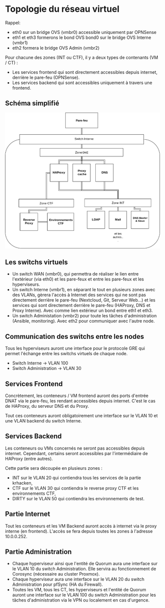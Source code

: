 # Topologie du réseau virtuel

Rappel:
- eth0 sur un bridge OVS (vmbr0) accessible uniquement par OPNSense
- eth1 et eth3 formerons le bond OVS bond0 sur le bridge OVS Interne (vmbr1)
- eth2 formera le bridge OVS Admin (vmbr2)

Pour chacune des zones (INT ou CTF), il y a deux types de contenants (VM / CT) :
- Les services frontend qui sont directement accessibles depuis internet, derrière le pare-feu (OPNSense).
- Les services backend qui sont accessibles uniquement à travers une frontend.

## Schéma simplifié

![Topologie du réseau](topologie_reseau.png)

## Les switchs virtuels

- Un switch WAN (vmbr0), qui permettra de réaliser le lien entre l'extérieur (via eth0) et les pare-feux et entre les pare-feux et les hyperviseurs.
- Un switch Interne (vmbr1), en séparant le tout en plusieurs zones avec des VLANs, gèrera l'accès à Internet des services qui ne sont pas directement derrière le pare-feu (Nextcloud, Git, Serveur Web...) et les services qui sont directement derrière le pare-feu (HAProxy, DNS et Proxy Interne). Avec comme lien extérieur un bond entre eth1 et eth3.
- Un switch Administation (vmbr2) pour toute les tâches d'administration (Ansible, monitoring). Avec eth2 pour communiquer avec l'autre node.

## Communication des switchs entre les nodes

Tous les hyperviseurs auront une interface pour le protocole GRE qui permet l'échange entre les switchs virtuels de chaque node.
- Switch Interne -> VLAN 100
- Switch Administration -> VLAN 30

## Services Frontend

Concrètement, les conteneurs / VM frontend auront des ports d'entrée DNAT via le pare-feu, les rendant accessibles depuis internet. C'est le cas de HAProxy, du serveur DNS et du Proxy.

Tout ces conteneurs auront obligatoirement une interface sur le VLAN 10 et une VLAN backend du switch Interne.

## Services Backend

Les conteneurs ou VMs concernés ne seront pas accessibles depuis internet. Cependant, certains seront accessibles par l'intermédiaire de HAProxy (entre autres).

Cette partie sera découpée en plusieurs zones :
- INT sur le VLAN 20 qui contiendra tous les services de la partie krhacken,
- CTF sur le VLAN 30 qui contiendra le reverse proxy CTF et les environnements CTF,
- DIRTY sur le VLAN 50 qui contiendra les environnements de test.

## Partie Internet

Tout les conteneurs et les VM Backend auront accès à internet via le proxy interne (en frontend). L'accès se fera depuis toutes les zones à l'adresse 10.0.0.252.

## Partie Administration

- Chaque hyperviseur ainsi que l'entité de Quorum aura une interface sur le VLAN 10 du switch Administration. Elle servira au fonctionnement de Corosync (nécessaire au cluster Proxmox).
- Chaque hyperviseur aura une interface sur le VLAN 20 du switch Administration pour pfSync (HA du Firewall).
- Toutes les VM, tous les CT, les hyperviseurs et l'entité de Quorum auront une interface sur le VLAN 100 du switch Administration pour les tâches d'administration via le VPN ou localement en cas d'urgence.
